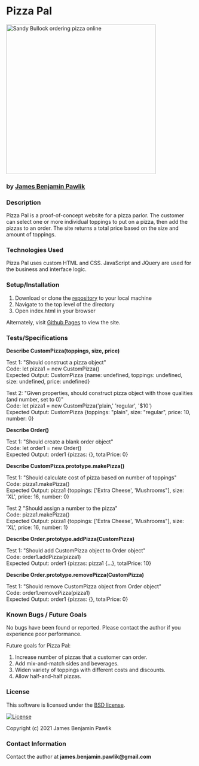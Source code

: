 # __Pizza Pal__

<img src="img/TheNetPizza.jpg" alt="Sandy Bullock ordering pizza online" width="400"/>    

### by [James Benjamin Pawlik](http://github.com/jbpawlik)


### __Description__

Pizza Pal is a proof-of-concept website for a pizza parlor. The customer can select one or more individual toppings to put on a pizza, then add the pizzas to an order. The site returns a total price based on the size and amount of toppings.

### __Technologies Used__
Pizza Pal uses custom HTML and CSS. JavaScript and JQuery are used for the business and interface logic.

### __Setup/Installation__
1. Download or clone the [repository](http://github.com/jbpawlik/pizza-parlor) to your local machine
2. Navigate to the top level of the directory
3. Open index.html in your browser

Alternately, visit [Github Pages](http://jbpawlik.github.io/pizza-parlor) to view the site.

### __Tests/Specifications__

__Describe CustomPizza(toppings, size, price)__ 

Test 1: "Should construct a pizza object"    
Code: let pizza1 = new CustomPizza()    
Expected Output: CustomPizza {name: undefined, toppings: undefined, size: undefined, price: undefined}    

Test 2: "Given properties, should construct pizza object with those qualities (and number, set to 0)"        
Code: let pizza1 = new CustomPizza('plain,' 'regular', '$10')    
Expected Output: CustomPizza {toppings: "plain", size: "regular", price: 10, number: 0}    


__Describe Order()__   

Test 1: "Should create a blank order object"    
Code: let order1 = new Order()    
Expected Output: order1 {pizzas: {}, totalPrice: 0}    


__Describe CustomPizza.prototype.makePizza()__    

Test 1: "Should calculate cost of pizza based on number of toppings"    
Code: pizza1.makePizza()     
Expected Output: pizza1 {toppings: ['Extra Cheese', 'Mushrooms"], size: 'XL', price: 16, number: 0}

Test 2 "Should assign a number to the pizza"    
Code: pizza1.makePizza()    
Expected Output: pizza1 {toppings: ['Extra Cheese', 'Mushrooms"], size: 'XL', price: 16, number: 1}


__Describe Order.prototype.addPizza(CustomPizza)__

Test 1: "Should add CustomPizza object to Order object"    
Code: order1.addPizza(pizza1)    
Expected Output: order1 {pizzas: pizza1 {...}, totalPrice: 10}    


__Describe Order.prototype.removePizza(CustomPizza)__     

Test 1: "Should remove CustomPizza object from Order object"    
Code: order1.removePizza(pizza1)    
Expected Output: order1 {pizzas: {}, totalPrice: 0}


### __Known Bugs / Future Goals__
No bugs have been found or reported. Please contact the author if you experience poor performance.

Future goals for Pizza Pal:
1. Increase number of pizzas that a customer can order.
2. Add mix-and-match sides and beverages.
3. Widen variety of toppings with different costs and discounts.
4. Allow half-and-half pizzas.

### __License__
This software is licensed under the [BSD license](license.txt).

[![License](https://img.shields.io/badge/License-BSD%202--Clause-orange.svg)](https://opensource.org/licenses/BSD-2-Clause)

Copyright (c) 2021 James Benjamin Pawlik

### __Contact Information__
Contact the author at __james.benjamin.pawlik@gmail.com__
